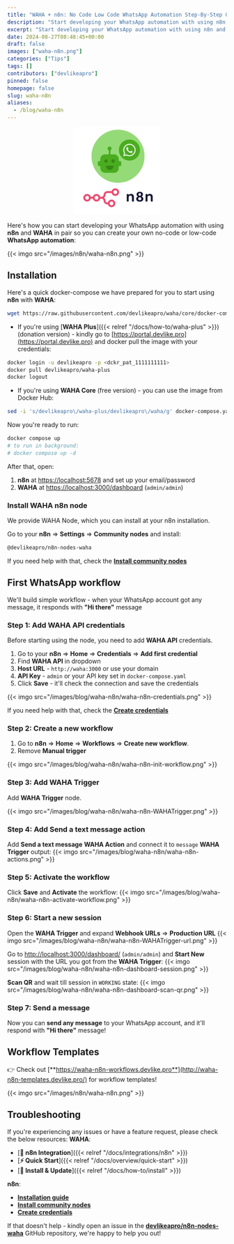 ```yaml
---
title: "WAHA + n8n: No Code Low Code WhatsApp Automation Step-By-Step Guide"
description: "Start developing your WhatsApp automation with using n8n and WAHA in pair!"
excerpt: "Start developing your WhatsApp automation with using n8n and WAHA in pair!"
date: 2024-08-27T08:48:45+00:00
draft: false
images: ["waha-n8n.png"]
categories: ["Tips"]
tags: []
contributors: ["devlikeapro"]
pinned: false
homepage: false
slug: waha-n8n
aliases:
  - /blog/waha-n8n
---
```


<p align="center">
  <img src="/images/n8n/WAHA+n8n.png" width='200'/>
</p>

Here's how you can start developing your WhatsApp automation with using **n8n** and **WAHA** in pair so you can create 
your own no-code or low-code **WhatsApp automation**:

{{< imgo src="/images/n8n/waha-n8n.png" >}}

## Installation
Here's a quick docker-compose we have prepared for you to start using **n8n** with **WAHA**:

```bash
wget https://raw.githubusercontent.com/devlikeapro/waha/core/docker-compose/n8n/docker-compose.yaml
```


- If you're using [**WAHA Plus**]({{< relref "/docs/how-to/waha-plus" >}}) (donation version) - kindly go to 
[https://portal.devlike.pro](https://portal.devlike.pro)
and docker pull the image with your credentials:
```bash
docker login -u devlikeapro -p <dckr_pat_1111111111>
docker pull devlikeapro/waha-plus
docker logout
```

- If you're using **WAHA Core** (free version) - you can use the image from Docker Hub:
```bash
sed -i 's/devlikeapro\/waha-plus/devlikeapro\/waha/g' docker-compose.yaml
```

Now you're ready to run:
```bash
docker compose up 
# to run in background:
# docker compose up -d
```

After that, open:
1. **n8n** at [https://localhost:5678](https://localhost:5678) and set up your email/password
2. **WAHA** at [https://localhost:3000/dashboard](https://localhost:3000/dashboard) (`admin/admin`)

### Install WAHA n8n node
We provide WAHA Node, which you can install at your n8n installation.

Go to your **n8n** => **Settings** => **Community nodes** and install:
```bash
@devlikeapro/n8n-nodes-waha
```

If you need help with that, check the
[**Install community nodes**](https://docs.n8n.io/integrations/community-nodes/installation/gui-install/)


## First WhatsApp workflow
We'll build simple workflow - when your WhatsApp account got any message, 
it responds with **"Hi there"** message

### Step 1: Add WAHA API credentials
Before starting using the node, you need to add **WAHA API** credentials.
1. Go to your **n8n** => **Home** => **Credentials** => **Add first credential**
2. Find **WAHA API** in dropdown
3. **Host URL** - `http://waha:3000` or use your domain
4. **API Key** - `admin` or your API key set in `docker-compose.yaml`
5. Click **Save** - it'll check the connection and save the credentials

{{< imgo src="/images/blog/waha-n8n/waha-n8n-credentials.png" >}}

If you need help with that, check the
[**Create credentials**](https://docs.n8n.io/credentials/add-edit-credentials/)

### Step 2: Create a new workflow
1. Go to **n8n** => **Home** => **Workflows** => **Create new workflow**.
2. Remove **Manual trigger**

{{< imgo src="/images/blog/waha-n8n/waha-n8n-init-workflow.png" >}}

### Step 3: Add WAHA Trigger
Add **WAHA Trigger** node.

{{< imgo src="/images/blog/waha-n8n/waha-n8n-WAHATrigger.png" >}}

### Step 4: Add Send a text message action
Add **Send a text message** **WAHA Action** and connect it to `message` **WAHA Trigger** output:
{{< imgo src="/images/blog/waha-n8n/waha-n8n-actions.png" >}}

### Step 5: Activate the workflow
Click **Save** and **Activate** the workflow:
{{< imgo src="/images/blog/waha-n8n/waha-n8n-activate-workflow.png" >}}

### Step 6: Start a new session
Open the **WAHA Trigger** and expand **Webhook URLs** => **Production URL**
{{< imgo src="/images/blog/waha-n8n/waha-n8n-WAHATrigger-url.png" >}}

Go to [http://localhost:3000/dashboard/](http://localhost:3000/dashboard/) (`admin/admin`) and 
**Start New** session with the URL you got from the **WAHA Trigger**:
{{< imgo src="/images/blog/waha-n8n/waha-n8n-dashboard-session.png" >}}

**Scan QR** and wait till session in `WORKING` state:
{{< imgo src="/images/blog/waha-n8n/waha-n8n-dashboard-scan-qr.png" >}}

### Step 7: Send a message
Now you can **send any message** to your WhatsApp account, and it'll respond with **"Hi there"** message!

## Workflow Templates
👉 Check out 
[**https://waha-n8n-workflows.devlike.pro**](http://waha-n8n-templates.devlike.pro/) 
for workflow templates!

{{< imgo src="/images/n8n/waha-n8n.png" >}}

## Troubleshooting
If you're experiencing any issues or have a feature request, please check the below resources:
**WAHA**:
- [**🔌 n8n Integration**]({{< relref "/docs/integrations/n8n" >}})
- [**⚡ Quick Start**]({{< relref "/docs/overview/quick-start" >}})
- [**🔧 Install & Update**]({{< relref "/docs/how-to/install" >}})
  
**n8n**:
- [**Installation guide**](https://docs.n8n.io/hosting/installation/docker/#starting-n8n)
- [**Install community nodes**](https://docs.n8n.io/integrations/community-nodes/installation/gui-install/)
- [**Create credentials**](https://docs.n8n.io/credentials/add-edit-credentials/)

If that doesn't help - kindly open an issue in the 
[**devlikeapro/n8n-nodes-waha**](https://github.com/devlikeapro/n8n-nodes-waha/)
GitHub repository, we're happy to help you out!
